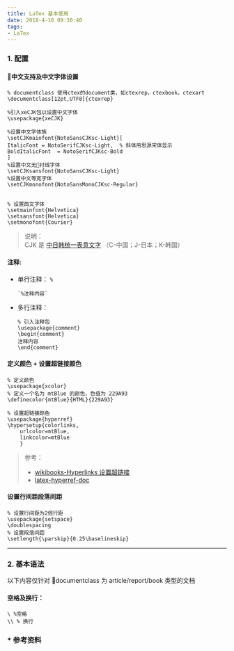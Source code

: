 ```yaml
---
title: LaTex 基本使用
date: 2018-4-16 09:30:40
tags:
- LaTex
---
```


<!-- TOC -->

### 1. 配置    
#### 中文支持及中文字体设置 
```Tex
% documentclass 使用ctex的document类，如ctexrep，ctexbook，ctexart
\documentclass[12pt,UTF8]{ctexrep}

%引入xeCJK包以设置中文字体
\usepackage{xeCJK}

%设置中文字体族 
\setCJKmainfont{NotoSansCJKsc-Light}[
ItalicFont = NotoSerifCJKsc-Light,  % 斜体用思源宋体显示
BoldItalicFont  = NotoSerifCJKsc-Bold
]  
%设置中文无衬线字体	
\setCJKsansfont{NotoSansCJKsc-Light}
%设置中文等宽字体
\setCJKmonofont{NotoSansMonoCJKsc-Regular}   


% 设置西文字体
\setmainfont{Helvetica} 
\setsansfont{Helvetica}
\setmonofont{Courier}
```

> 说明：    
> CJK 是 [中日韩统一表意文字](https://zh.wikipedia.org/wiki/CJK%E5%AD%97%E4%BD%93%E5%88%97%E8%A1%A8) （C-中国；J-日本；K-韩国）

#### **注释**:
- 单行注释： `%`
    ```Tex
    `%注释内容`
    ```
- 多行注释：
    ```Tex
    % 引入注释包
    \usepackage{comment}
    \begin{comment}
    注释内容
    \end{comment}
    ``` 

#### 定义颜色 + 设置超链接颜色
```Tex
% 定义颜色
\usepackage{xcolor}
% 定义一个名为 mtBlue 的颜色，色值为 229A93
\definecolor{mtBlue}{HTML}{229A93}

% 设置超链接颜色
\usepackage{hyperref}
\hypersetup{colorlinks,
	urlcolor=mtBlue,
	linkcolor=mtBlue
	}
```
> 参考：
> * [wikibooks-Hyperlinks  设置超链接](https://en.wikibooks.org/wiki/LaTeX/Hyperlinks#\href)
> * [latex-hyperref-doc](http://mirrors.ustc.edu.cn/CTAN/macros/latex/contrib/hyperref/doc/manual.html)


#### 设置行间距段落间距    
```Tex
% 设置行间距为2倍行距
\usepackage{setspace}
\doublespacing
% 设置段落间距
\setlength{\parskip}{0.25\baselineskip}
```

---------
    
### 2. 基本语法
以下内容仅针对 documentclass 为 article/report/book 类型的文档    

#### 空格及换行：
```Tex
\ %空格 
\\ % 换行
```


### * 参考资料    